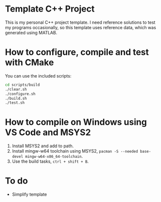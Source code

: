 # Template C++ Project
This is my personal C++ project template. I need reference solutions to test my programs occasionally, so this template uses reference data, which was generated using MATLAB.

# How to configure, compile and test with CMake
You can use the included scripts:
```bash
cd scripts/build
./clear.sh
./configure.sh
./build.sh
./test.sh
```

# How to compile on Windows using VS Code and MSYS2
1. Install MSYS2 and add to path.
2. Install mingw-w64 toolchain using MSYS2, ```pacman -S --needed base-devel mingw-w64-x86_64-toolchain```.
3. Use the build tasks, ```ctrl + shift + B```.

# To do
- Simplify template
